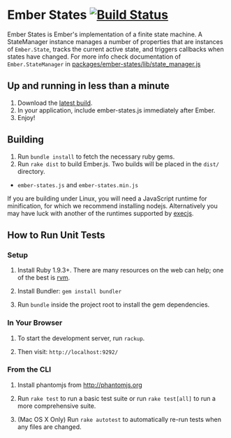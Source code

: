 # Ember States [![Build Status](https://travis-ci.org/emberjs/ember-states.png)](https://travis-ci.org/emberjs/ember-states)

Ember States is Ember's implementation of a finite state machine. A StateManager instance manages a number of properties that are instances of `Ember.State`, tracks the current active state, and triggers callbacks when states have changed.
For more info check documentation of `Ember.StateManager` in [packages/ember-states/lib/state_manager.js](https://github.com/emberjs/ember-states/blob/master/packages/ember-states/lib/state_manager.js)

## Up and running in less than a minute

1. Download the [latest build](http://builds.emberjs.com/ember-states/latest/ember-states.js).
2. In your application, include ember-states.js immediately after Ember.
3. Enjoy!

## Building

1. Run `bundle install` to fetch the necessary ruby gems.
2. Run `rake dist` to build Ember.js. Two builds will be placed in the `dist/` directory.
  * `ember-states.js` and `ember-states.min.js`

If you are building under Linux, you will need a JavaScript runtime for
minification, for which we recommend installing nodejs.  Alternatively
you may have luck with another of the runtimes supported by
[execjs](https://github.com/sstephenson/execjs).

## How to Run Unit Tests

### Setup

1. Install Ruby 1.9.3+. There are many resources on the web can help;
one of the best is [rvm](https://rvm.io/).

2. Install Bundler: `gem install bundler`

3. Run `bundle` inside the project root to install the gem dependencies.

### In Your Browser

1. To start the development server, run `rackup`.

2. Then visit: `http://localhost:9292/`

### From the CLI

1. Install phantomjs from http://phantomjs.org

2. Run `rake test` to run a basic test suite or run `rake test[all]` to
   run a more comprehensive suite.

3. (Mac OS X Only) Run `rake autotest` to automatically re-run tests
   when any files are changed.
